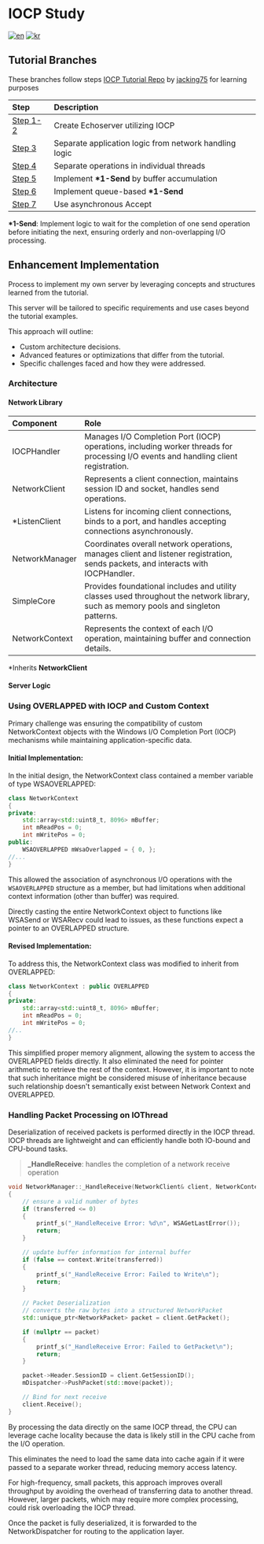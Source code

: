 # IOCP Study

[![en](https://img.shields.io/badge/lang-english-yellow.svg)](README.md)
[![kr](https://img.shields.io/badge/lang-한국어-red.svg)](README.kr.md)
## Tutorial Branches

These branches follow steps [IOCP Tutorial Repo](https://github.com/jacking75/edu_cpp_IOCP.git) by [jacking75](https://github.com/jacking75) for learning purposes

| Step                                                                  | Description                                            |
| :-------------------------------------------------------------------- | :----------------------------------------------------- |
| [Step 1-2](https://github.com/soooooyoung/iocp-study/tree/IOCP_01_02) | Create Echoserver utilizing IOCP                       |
| [Step 3](https://github.com/soooooyoung/iocp-study/tree/IOCP_03)      | Separate application logic from network handling logic |
| [Step 4](https://github.com/soooooyoung/iocp-study/tree/IOCP_04)      | Separate operations in individual threads              |
| [Step 5](https://github.com/soooooyoung/iocp-study/tree/IOCP_05)      | Implement **\*1-Send** by buffer accumulation          |
| [Step 6](https://github.com/soooooyoung/iocp-study/tree/IOCP_06)      | Implement queue-based **\*1-Send**                     |
| [Step 7](https://github.com/soooooyoung/iocp-study/tree/IOCP_07)      | Use asynchronous Accept                                |

**\*1-Send**: Implement logic to wait for the completion of one send operation before initiating the next, ensuring orderly and non-overlapping I/O processing.

## Enhancement Implementation

Process to implement my own server by leveraging concepts and structures learned from the tutorial.

This server will be tailored to specific requirements and use cases beyond the tutorial examples.

This approach will outline:

- Custom architecture decisions.
- Advanced features or optimizations that differ from the tutorial.
- Specific challenges faced and how they were addressed.

### Architecture

#### Network Library

| Component      | Role                                                                                                                                 |
| :------------- | :----------------------------------------------------------------------------------------------------------------------------------- |
| IOCPHandler    | Manages I/O Completion Port (IOCP) operations, including worker threads for processing I/O events and handling client registration.  |
| NetworkClient  | Represents a client connection, maintains session ID and socket, handles send operations.                                            |
| \*ListenClient | Listens for incoming client connections, binds to a port, and handles accepting connections asynchronously.                          |
| NetworkManager | Coordinates overall network operations, manages client and listener registration, sends packets, and interacts with IOCPHandler.     |
| SimpleCore     | Provides foundational includes and utility classes used throughout the network library, such as memory pools and singleton patterns. |
| NetworkContext | Represents the context of each I/O operation, maintaining buffer and connection details.                                             |

\*Inherits **NetworkClient**

#### Server Logic

### Using OVERLAPPED with IOCP and Custom Context

Primary challenge was ensuring the compatibility of custom NetworkContext objects with the Windows I/O Completion Port (IOCP) mechanisms while maintaining application-specific data.

#### Initial Implementation:

In the initial design, the NetworkContext class contained a member variable of type WSAOVERLAPPED:

```cpp
class NetworkContext
{
private:
	std::array<std::uint8_t, 8096> mBuffer;
	int mReadPos = 0;
	int mWritePos = 0;
public:
	WSAOVERLAPPED mWsaOverlapped = { 0, };
//...
}
```

This allowed the association of asynchronous I/O operations with the `WSAOVERLAPPED` structure as a member, but had limitations when additional context information (other than buffer) was required.

Directly casting the entire NetworkContext object to functions like WSASend or WSARecv could lead to issues, as these functions expect a pointer to an OVERLAPPED structure.

#### Revised Implementation:

To address this, the NetworkContext class was modified to inherit from OVERLAPPED:

```cpp
class NetworkContext : public OVERLAPPED
{
private:
	std::array<std::uint8_t, 8096> mBuffer;
	int mReadPos = 0;
	int mWritePos = 0;
//..
}
```

This simplified proper memory alignment, allowing the system to access the OVERLAPPED fields directly. It also eliminated the need for pointer arithmetic to retrieve the rest of the context. However, it is important to note that such inheritance might be considered misuse of inheritance because such relationship doesn't semantically exist between Network Context and OVERLAPPED.

### Handling Packet Processing on IOThread

Deserialization of received packets is performed directly in the IOCP thread. IOCP threads are lightweight and can efficiently handle both IO-bound and CPU-bound tasks.

> **\_HandleReceive**: handles the completion of a network receive operation

```cpp
void NetworkManager::_HandleReceive(NetworkClient& client, NetworkContext& context, int transferred)
{
	// ensure a valid number of bytes
	if (transferred <= 0)
	{
		printf_s("_HandleReceive Error: %d\n", WSAGetLastError());
		return;
	}

	// update buffer information for internal buffer
	if (false == context.Write(transferred))
	{
		printf_s("_HandleReceive Error: Failed to Write\n");
		return;
	}

	// Packet Deserialization
	// converts the raw bytes into a structured NetworkPacket
	std::unique_ptr<NetworkPacket> packet = client.GetPacket();

	if (nullptr == packet)
	{
		printf_s("_HandleReceive Error: Failed to GetPacket\n");
		return;
	}

	packet->Header.SessionID = client.GetSessionID();
	mDispatcher->PushPacket(std::move(packet));

	// Bind for next receive
	client.Receive();
}
```

By processing the data directly on the same IOCP thread, the CPU can leverage cache locality because the data is likely still in the CPU cache from the I/O operation.

This eliminates the need to load the same data into cache again if it were passed to a separate worker thread, reducing memory access latency.

For high-frequency, small packets, this approach improves overall throughput by avoiding the overhead of transferring data to another thread. However, larger packets, which may require more complex processing, could risk overloading the IOCP thread.

Once the packet is fully deserialized, it is forwarded to the NetworkDispatcher for routing to the application layer.
